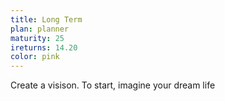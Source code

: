 ```yaml
---
title: Long Term
plan: planner
maturity: 25
ireturns: 14.20
color: pink
---
```


Create a visison. To start, imagine your dream life
